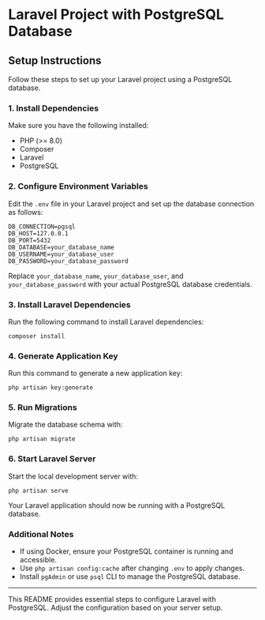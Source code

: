 # Laravel Project with PostgreSQL Database

## Setup Instructions

Follow these steps to set up your Laravel project using a PostgreSQL database.

### 1. Install Dependencies
Make sure you have the following installed:
- PHP (>= 8.0)
- Composer
- Laravel
- PostgreSQL

### 2. Configure Environment Variables
Edit the `.env` file in your Laravel project and set up the database connection as follows:

```
DB_CONNECTION=pgsql
DB_HOST=127.0.0.1
DB_PORT=5432
DB_DATABASE=your_database_name
DB_USERNAME=your_database_user
DB_PASSWORD=your_database_password
```

Replace `your_database_name`, `your_database_user`, and `your_database_password` with your actual PostgreSQL database credentials.

### 3. Install Laravel Dependencies
Run the following command to install Laravel dependencies:

```
composer install
```

### 4. Generate Application Key
Run this command to generate a new application key:

```
php artisan key:generate
```

### 5. Run Migrations
Migrate the database schema with:

```
php artisan migrate
```

### 6. Start Laravel Server
Start the local development server with:

```
php artisan serve
```

Your Laravel application should now be running with a PostgreSQL database.

### Additional Notes
- If using Docker, ensure your PostgreSQL container is running and accessible.
- Use `php artisan config:cache` after changing `.env` to apply changes.
- Install `pgAdmin` or use `psql` CLI to manage the PostgreSQL database.

---

This README provides essential steps to configure Laravel with PostgreSQL. Adjust the configuration based on your server setup.

